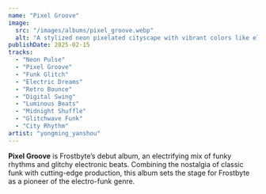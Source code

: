 ```yaml
---
name: "Pixel Groove"
image:
  src: "/images/albums/pixel_groove.webp"
  alt: "A stylized neon pixelated cityscape with vibrant colors like electric blue, pink, and purple, featuring a glowing equalizer integrated into the skyline."
publishDate: 2025-02-15
tracks:
  - "Neon Pulse"
  - "Pixel Groove"
  - "Funk Glitch"
  - "Electric Dreams"
  - "Retro Bounce"
  - "Digital Swing"
  - "Luminous Beats"
  - "Midnight Shuffle"
  - "Glitchwave Funk"
  - "City Rhythm"
artist: "yongming_yanshou"
---
```


**Pixel Groove** is Frostbyte’s debut album, an electrifying mix of funky rhythms and glitchy electronic beats. Combining the nostalgia of classic funk with cutting-edge production, this album sets the stage for Frostbyte as a pioneer of the electro-funk genre.
